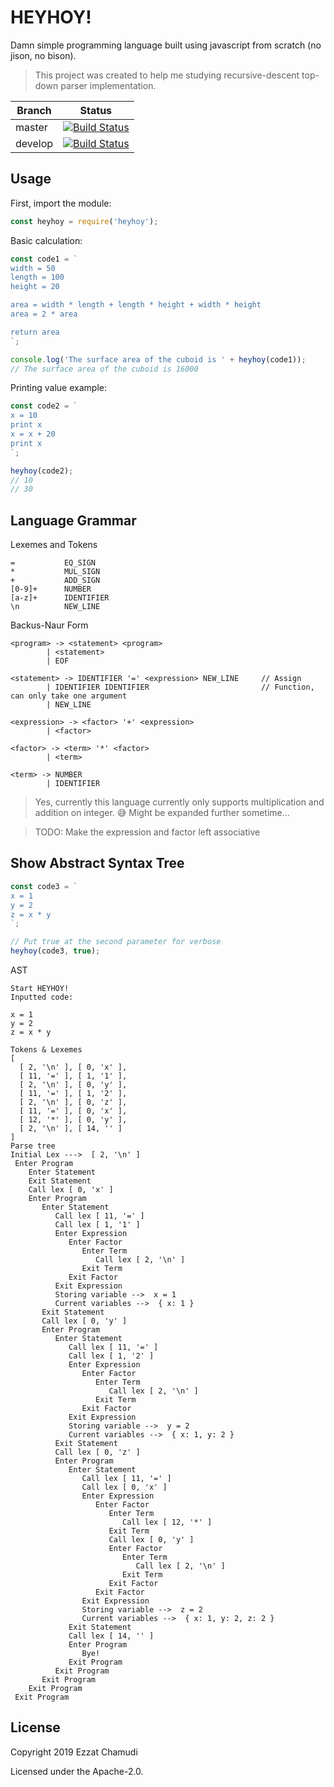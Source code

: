 # HEYHOY!

Damn simple programming language built using javascript from scratch (no jison, no bison).

> This project was created to help me studying recursive-descent top-down parser implementation.

| Branch | Status |
| - | - |
| master | [![Build Status](https://travis-ci.org/ezhmd/heyhoy.svg?branch=master)](https://travis-ci.org/ezhmd/heyhoy) |
| develop | [![Build Status](https://travis-ci.org/ezhmd/heyhoy.svg?branch=develop)](https://travis-ci.org/ezhmd/heyhoy) |

## Usage

First, import the module:
```js
const heyhoy = require('heyhoy');
```

Basic calculation:

```js
const code1 = `
width = 50
length = 100
height = 20

area = width * length + length * height + width * height
area = 2 * area

return area
`;

console.log('The surface area of the cuboid is ' + heyhoy(code1));
// The surface area of the cuboid is 16000
```

Printing value example:

```js
const code2 = `
x = 10
print x
x = x + 20
print x
`;

heyhoy(code2);
// 10
// 30
```
## Language Grammar

Lexemes and Tokens

```
=           EQ_SIGN
*           MUL_SIGN
+           ADD_SIGN
[0-9]+      NUMBER
[a-z]+      IDENTIFIER
\n          NEW_LINE
```

Backus-Naur Form

```
<program> -> <statement> <program>
        | <statement> 
        | EOF

<statement> -> IDENTIFIER '=' <expression> NEW_LINE     // Assign
        | IDENTIFIER IDENTIFIER                         // Function, can only take one argument
        | NEW_LINE

<expression> -> <factor> '+' <expression>
        | <factor>

<factor> -> <term> '*' <factor>
        | <term>

<term> -> NUMBER
        | IDENTIFIER
```

> Yes, currently this language currently only supports multiplication and addition on integer. 😅
> Might be expanded further sometime...

> TODO: Make the expression and factor left associative

## Show Abstract Syntax Tree

```js
const code3 = `
x = 1
y = 2
z = x * y
`;

// Put true at the second parameter for verbose
heyhoy(code3, true);
```

AST

```
Start HEYHOY!
Inputted code:

x = 1
y = 2
z = x * y

Tokens & Lexemes
[
  [ 2, '\n' ], [ 0, 'x' ],
  [ 11, '=' ], [ 1, '1' ],
  [ 2, '\n' ], [ 0, 'y' ],
  [ 11, '=' ], [ 1, '2' ],
  [ 2, '\n' ], [ 0, 'z' ],
  [ 11, '=' ], [ 0, 'x' ],
  [ 12, '*' ], [ 0, 'y' ],
  [ 2, '\n' ], [ 14, '' ]
]
Parse tree
Initial Lex --->  [ 2, '\n' ]
 Enter Program
    Enter Statement
    Exit Statement
    Call lex [ 0, 'x' ]
    Enter Program
       Enter Statement
          Call lex [ 11, '=' ]
          Call lex [ 1, '1' ]
          Enter Expression
             Enter Factor
                Enter Term
                   Call lex [ 2, '\n' ]
                Exit Term
             Exit Factor
          Exit Expression
          Storing variable -->  x = 1
          Current variables -->  { x: 1 }
       Exit Statement
       Call lex [ 0, 'y' ]
       Enter Program
          Enter Statement
             Call lex [ 11, '=' ]
             Call lex [ 1, '2' ]
             Enter Expression
                Enter Factor
                   Enter Term
                      Call lex [ 2, '\n' ]
                   Exit Term
                Exit Factor
             Exit Expression
             Storing variable -->  y = 2
             Current variables -->  { x: 1, y: 2 }
          Exit Statement
          Call lex [ 0, 'z' ]
          Enter Program
             Enter Statement
                Call lex [ 11, '=' ]
                Call lex [ 0, 'x' ]
                Enter Expression
                   Enter Factor
                      Enter Term
                         Call lex [ 12, '*' ]
                      Exit Term
                      Call lex [ 0, 'y' ]
                      Enter Factor
                         Enter Term
                            Call lex [ 2, '\n' ]
                         Exit Term
                      Exit Factor
                   Exit Factor
                Exit Expression
                Storing variable -->  z = 2
                Current variables -->  { x: 1, y: 2, z: 2 }
             Exit Statement
             Call lex [ 14, '' ]
             Enter Program
                Bye!
             Exit Program
          Exit Program
       Exit Program
    Exit Program
 Exit Program
```
## License

Copyright 2019 Ezzat Chamudi

Licensed under the Apache-2.0.
